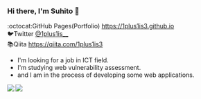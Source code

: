 <!--
**1plus1is3/1plus1is3** is a ✨ _special_ ✨ repository because its `README.md` (this file) appears on your GitHub profile.

Here are some ideas to get you started:

- 🔭 I’m currently working on ...
- 🌱 I’m currently learning ...
- 👯 I’m looking to collaborate on ...
- 🤔 I’m looking for help with ...
- 💬 Ask me about ...
- 📫 How to reach me: ...
- 😄 Pronouns: ...
- ⚡ Fun fact: ...
-->

### Hi there, I'm Suhito 👋

:octocat:GitHub Pages(Portfolio)
<a href="https://1plus1is3.github.io/">https://1plus1is3.github.io</a>
<br>
:bird:Twitter
<a href="https://twitter.com/1plus1is__">@1plus1is__</a>
<br>
:books:Qiita
<a href="https://qiita.com/1plus1is3">https://qiita.com/1plus1is3</a>
<br>

+ I'm looking for a job in ICT field.
+ I'm studying web vulnerability assessment.
+ and I am in the process of developing some web applications.

<a href="https://github.com/anuraghazra/github-readme-stats">
  <img align="left" src="https://github-readme-stats.vercel.app/api?username=1plus1is3" />
</a>
<a href="https://github.com/anuraghazra/github-readme-stats">
  <img align="left" src="https://github-readme-stats.vercel.app/api/top-langs/?username=1plus1is3" />
</a>
